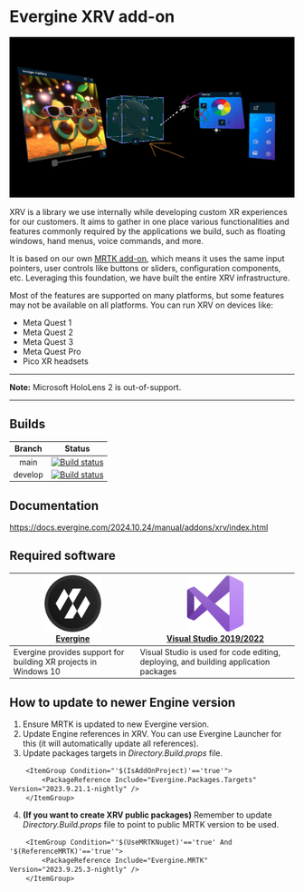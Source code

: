 # Evergine XRV add-on

![Evergine.MRTK](docs/main.jpg)

XRV is a library we use internally while developing custom XR experiences for our customers. It aims to gather in one place various functionalities and features commonly required by the applications we build, such as floating windows, hand menus, voice commands, and more.

It is based on our own [MRTK add-on](https://github.com/EvergineTeam/MixedRealityToolkit), which means it uses the same input pointers, user controls like buttons or sliders, configuration components, etc. Leveraging this foundation, we have built the entire XRV infrastructure.

Most of the features are supported on many platforms, but some features may not be available on all platforms. You can run XRV on devices like:

- Meta Quest 1
- Meta Quest 2
- Meta Quest 3
- Meta Quest Pro
- Pico XR headsets

---
**Note:**
Microsoft HoloLens 2 is out-of-support.

---

## Builds

|Branch|Status|
|:--:|:--:|
|main|[![Build status](https://github.com/EvergineTeam/XRV/actions/workflows/ci.yaml/badge.svg?branch=main)](https://github.com/EvergineTeam/XRV/tree/main)|
|develop|[![Build status](https://github.com/EvergineTeam/XRV/actions/workflows/ci.yaml/badge.svg?branch=develop)](https://github.com/EvergineTeam/XRV/tree/develop)|

## Documentation

https://docs.evergine.com/2024.10.24/manual/addons/xrv/index.html

## Required software

| <a href="https://www.evergine.com"><img src="docs/evergine.png" alt="Evergine" width="100"/></a><br/> [Evergine](https://www.evergine.com) | <a href="http://dev.windows.com/downloads"><img src="docs/visual_studio.png" alt="Visual Studio" width="100"/></a><br/> [Visual Studio 2019/2022](http://dev.windows.com/downloads) |
|----------------------------------------------------------------------------------------------------------------------------------------------------|----------------------------------------------------------------------------------------------------------------------------------------------------------------|
| Evergine provides support for building XR projects in Windows 10                                                                                     | Visual Studio is used for code editing, deploying, and building application packages                                                                            |

## How to update to newer Engine version

1. Ensure MRTK is updated to new Evergine version.
2. Update Engine references in XRV. You can use Evergine Launcher for this (it will automatically update all references).
3. Update packages targets in _Directory.Build.props_ file.
```
	<ItemGroup Condition="'$(IsAddOnProject)'=='true'">
		<PackageReference Include="Evergine.Packages.Targets" Version="2023.9.21.1-nightly" />
	</ItemGroup>
```
4. **(If you want to create XRV public packages)** Remember to update _Directory.Build.props_ file to point to public MRTK version to be used.
```
    <ItemGroup Condition="'$(UseMRTKNuget)'=='true' And '$(ReferenceMRTK)'=='true'">
		<PackageReference Include="Evergine.MRTK" Version="2023.9.25.3-nightly" />
    </ItemGroup>
```